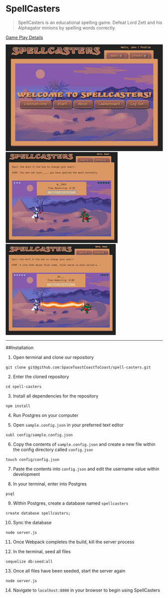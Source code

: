 # SpellCasters
> SpellCasters is an educational spelling game. Defeat Lord Zett and his Alphagator minions by spelling words correctly.

[Game Play Details](https://github.com/SpaceToastCoastToCoast/spell-casters/wiki/Game-Information)

![](https://github.com/SpaceToastCoastToCoast/spell-casters/blob/develop/github_images/sc_mainscr.png)
![](https://github.com/SpaceToastCoastToCoast/spell-casters/blob/develop/github_images/sp_scr1.png)
![](https://github.com/SpaceToastCoastToCoast/spell-casters/blob/develop/github_images/sp_scr2.png)

---

##Installation

1. Open terminal and clone our repository

  `git clone git@github.com:SpaceToastCoastToCoast/spell-casters.git`

2. Enter the cloned repository

  `cd spell-casters`

3. Install all dependencies for the repository

  `npm install`

4. Run Postgres on your computer

5. Open `sample.config.json` in your preferred text editor

  `subl config/sample.config.json`

6. Copy the contents of `sample.config.json` and create a new file within the
config directory called `config.json`

  `touch config/config.json`

7. Paste the contents into `config.json` and edit the username value within
development

8. In your terminal, enter into Postgres

  `psql`

9. Within Postgres, create a database named `spellcasters`

  `create database spellcasters;`

10. Sync the database

  `node server.js`

11. Once Webpack completes the build, kill the server process

12. In the terminal, seed all files

  `sequelize db:seed:all`

13. Once all files have been seeded, start the server again

  `node server.js`

14. Navigate to `localhost:8080` in your browser to begin using SpellCasters
